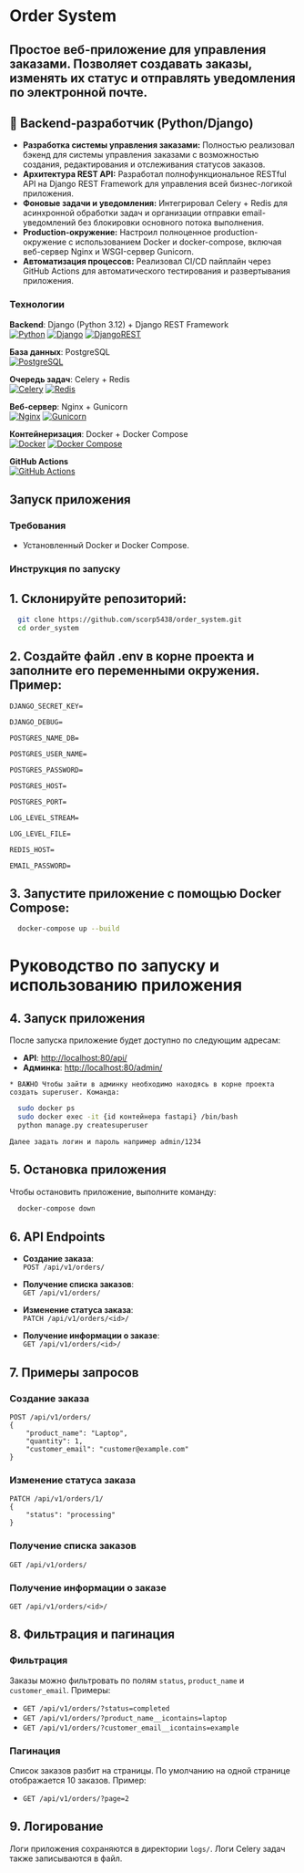 # Order System

## Простое веб-приложение для управления заказами. Позволяет создавать заказы, изменять их статус и отправлять уведомления по электронной почте.

## 👤 Backend-разработчик (Python/Django)
- **Разработка системы управления заказами:** Полностью реализовал бэкенд для системы управления заказами с возможностью создания, редактирования и отслеживания статусов заказов.
- **Архитектура REST API:** Разработал полнофункциональное RESTful API на Django REST Framework для управления всей бизнес-логикой приложения.
- **Фоновые задачи и уведомления:** Интегрировал Celery + Redis для асинхронной обработки задач и организации отправки email-уведомлений без блокировки основного потока выполнения.
- **Production-окружение:** Настроил полноценное production-окружение с использованием Docker и docker-compose, включая веб-сервер Nginx и WSGI-сервер Gunicorn.
- **Автоматизация процессов:** Реализовал CI/CD пайплайн через GitHub Actions для автоматического тестирования и развертывания приложения.

### Технологии

**Backend**: Django (Python 3.12) + Django REST Framework  
[![Python](https://img.shields.io/badge/Python-3776AB?style=for-the-badge&logo=python&logoColor=white)](https://www.python.org/)
[![Django](https://img.shields.io/badge/Django-092E20?style=for-the-badge&logo=django&logoColor=white)](https://www.djangoproject.com/)
[![DjangoREST](https://img.shields.io/badge/Django%20REST-ff1709?style=for-the-badge&logo=django&logoColor=white)](https://www.django-rest-framework.org/)

**База данных**: PostgreSQL  
[![PostgreSQL](https://img.shields.io/badge/PostgreSQL-316192?style=for-the-badge&logo=postgresql&logoColor=white)](https://www.postgresql.org/)

**Очередь задач**: Celery + Redis  
[![Celery](https://img.shields.io/badge/Celery-37814A?style=for-the-badge&logo=celery&logoColor=white)](https://docs.celeryproject.org/)
[![Redis](https://img.shields.io/badge/Redis-DC382D?style=for-the-badge&logo=redis&logoColor=white)](https://redis.io/)

**Веб-сервер**: Nginx + Gunicorn  
[![Nginx](https://img.shields.io/badge/Nginx-009639?style=for-the-badge&logo=nginx&logoColor=white)](https://nginx.org/)
[![Gunicorn](https://img.shields.io/badge/Gunicorn-499848?style=for-the-badge&logo=gunicorn&logoColor=white)](https://gunicorn.org/)

**Контейнеризация**: Docker + Docker Compose  
[![Docker](https://img.shields.io/badge/Docker-2496ED?style=for-the-badge&logo=docker&logoColor=white)](https://www.docker.com/)
[![Docker Compose](https://img.shields.io/badge/Docker%20Compose-2496ED?style=for-the-badge&logo=docker&logoColor=white)](https://docs.docker.com/compose/)

**GitHub Actions**  
[![GitHub Actions](https://img.shields.io/badge/GitHub_Actions-2088FF?style=for-the-badge&logo=github-actions&logoColor=white)](https://github.com/features/actions)

## Запуск приложения

### Требования

- Установленный Docker и Docker Compose.

### Инструкция по запуску

## 1. Склонируйте репозиторий:

```bash
  git clone https://github.com/scorp5438/order_system.git
  cd order_system
``` 

## 2. Создайте файл .env в корне проекта и заполните его переменными окружения. Пример:

    DJANGO_SECRET_KEY=
 
    DJANGO_DEBUG=

    POSTGRES_NAME_DB=
    
    POSTGRES_USER_NAME=
    
    POSTGRES_PASSWORD=
    
    POSTGRES_HOST=
    
    POSTGRES_PORT=
    
    LOG_LEVEL_STREAM=
    
    LOG_LEVEL_FILE=
    
    REDIS_HOST=
    
    EMAIL_PASSWORD=

## 3. Запустите приложение с помощью Docker Compose:

```bash
  docker-compose up --build
```

# Руководство по запуску и использованию приложения

## 4. Запуск приложения

После запуска приложение будет доступно по следующим адресам:

- **API**: [http://localhost:80/api/](http://localhost:80/api/)
- **Админка**: [http://localhost:80/admin/](http://localhost:80/admin/)  

`* ВАЖНО Чтобы зайти в админку необходимо находясь в корне проекта создать superuser. Команда:`

```bash
  sudo docker ps
  sudo docker exec -it {id контейнера fastapi} /bin/bash
  python manage.py createsuperuser
```
`Далее задать логин и пароль например admin/1234`


## 5. Остановка приложения

Чтобы остановить приложение, выполните команду:
```bash 
  docker-compose down
```

## 6. API Endpoints

- **Создание заказа**:  
  `POST /api/v1/orders/`

- **Получение списка заказов**:  
  `GET /api/v1/orders/`

- **Изменение статуса заказа**:  
  `PATCH /api/v1/orders/<id>/`

- **Получение информации о заказе**:  
  `GET /api/v1/orders/<id>/`

## 7. Примеры запросов

### Создание заказа

```
POST /api/v1/orders/
{
    "product_name": "Laptop",
    "quantity": 1,
    "customer_email": "customer@example.com"
}
```

### Изменение статуса заказа

```
PATCH /api/v1/orders/1/
{
    "status": "processing"
}
```

### Получение списка заказов

```
GET /api/v1/orders/
```

### Получение информации о заказе

```
GET /api/v1/orders/<id>/
```

## 8. Фильтрация и пагинация

### Фильтрация
Заказы можно фильтровать по полям `status`, `product_name` и `customer_email`. Примеры:

- `GET /api/v1/orders/?status=completed`
- `GET /api/v1/orders/?product_name__icontains=laptop`
- `GET /api/v1/orders/?customer_email__icontains=example`

### Пагинация
Список заказов разбит на страницы. По умолчанию на одной странице отображается 10 заказов. Пример:

- `GET /api/v1/orders/?page=2`

## 9. Логирование
Логи приложения сохраняются в директории `logs/`. Логи Celery задач также записываются в файл.
